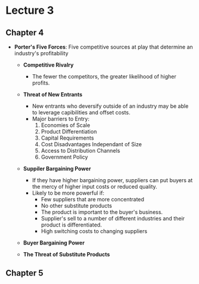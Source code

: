 # Lecture 3

## Chapter 4
* **Porter's Five Forces**: Five competitive sources at play that determine an industry's profitability
  * **Competitive Rivalry**
    * The fewer the competitors, the greater likelihood of higher profits.
  * **Threat of New Entrants**
    * New entrants who deversify outside of an industry may be able to leverage capibilities and offset costs.
    * Major barriers to Entry:
      1. Economies of Scale
      2. Product Differentiation
      3. Capital Requirements
      4. Cost Disadvantages Independant of Size
      5. Access to Distribution Channels
      6. Government Policy
  * **Suppiler Bargaining Power**
    * If they have higher bargaining power, suppliers can put buyers at the mercy of higher input costs or reduced quality.
    * Likely to be more powerful if:
      * Few suppliers that are more concentrated
      * No other substitute products
      * The product is important to the buyer's business.
      * Supplier's sell to a number of different industries and their product is differentiated.
      * High switching costs to changing suppliers

  * **Buyer Bargaining Power**
  * **The Threat of Substitute Products**
## Chapter 5


